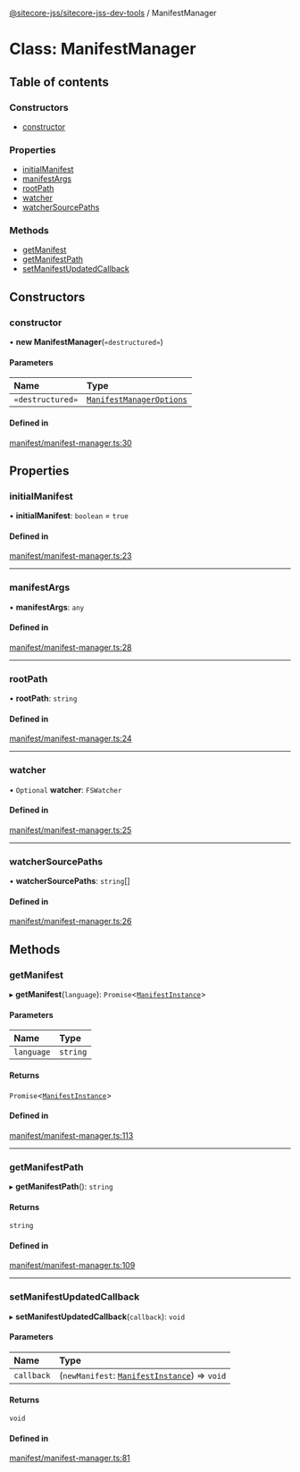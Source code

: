 [@sitecore-jss/sitecore-jss-dev-tools](../README.md) / ManifestManager

# Class: ManifestManager

## Table of contents

### Constructors

- [constructor](ManifestManager.md#constructor)

### Properties

- [initialManifest](ManifestManager.md#initialmanifest)
- [manifestArgs](ManifestManager.md#manifestargs)
- [rootPath](ManifestManager.md#rootpath)
- [watcher](ManifestManager.md#watcher)
- [watcherSourcePaths](ManifestManager.md#watchersourcepaths)

### Methods

- [getManifest](ManifestManager.md#getmanifest)
- [getManifestPath](ManifestManager.md#getmanifestpath)
- [setManifestUpdatedCallback](ManifestManager.md#setmanifestupdatedcallback)

## Constructors

### constructor

• **new ManifestManager**(`«destructured»`)

#### Parameters

| Name | Type |
| :------ | :------ |
| `«destructured»` | [`ManifestManagerOptions`](../interfaces/ManifestManagerOptions.md) |

#### Defined in

[manifest/manifest-manager.ts:30](https://github.com/Sitecore/jss/blob/4f2bbb4bf/packages/sitecore-jss-dev-tools/src/manifest/manifest-manager.ts#L30)

## Properties

### initialManifest

• **initialManifest**: `boolean` = `true`

#### Defined in

[manifest/manifest-manager.ts:23](https://github.com/Sitecore/jss/blob/4f2bbb4bf/packages/sitecore-jss-dev-tools/src/manifest/manifest-manager.ts#L23)

___

### manifestArgs

• **manifestArgs**: `any`

#### Defined in

[manifest/manifest-manager.ts:28](https://github.com/Sitecore/jss/blob/4f2bbb4bf/packages/sitecore-jss-dev-tools/src/manifest/manifest-manager.ts#L28)

___

### rootPath

• **rootPath**: `string`

#### Defined in

[manifest/manifest-manager.ts:24](https://github.com/Sitecore/jss/blob/4f2bbb4bf/packages/sitecore-jss-dev-tools/src/manifest/manifest-manager.ts#L24)

___

### watcher

• `Optional` **watcher**: `FSWatcher`

#### Defined in

[manifest/manifest-manager.ts:25](https://github.com/Sitecore/jss/blob/4f2bbb4bf/packages/sitecore-jss-dev-tools/src/manifest/manifest-manager.ts#L25)

___

### watcherSourcePaths

• **watcherSourcePaths**: `string`[]

#### Defined in

[manifest/manifest-manager.ts:26](https://github.com/Sitecore/jss/blob/4f2bbb4bf/packages/sitecore-jss-dev-tools/src/manifest/manifest-manager.ts#L26)

## Methods

### getManifest

▸ **getManifest**(`language`): `Promise`<[`ManifestInstance`](../interfaces/ManifestInstance.md)\>

#### Parameters

| Name | Type |
| :------ | :------ |
| `language` | `string` |

#### Returns

`Promise`<[`ManifestInstance`](../interfaces/ManifestInstance.md)\>

#### Defined in

[manifest/manifest-manager.ts:113](https://github.com/Sitecore/jss/blob/4f2bbb4bf/packages/sitecore-jss-dev-tools/src/manifest/manifest-manager.ts#L113)

___

### getManifestPath

▸ **getManifestPath**(): `string`

#### Returns

`string`

#### Defined in

[manifest/manifest-manager.ts:109](https://github.com/Sitecore/jss/blob/4f2bbb4bf/packages/sitecore-jss-dev-tools/src/manifest/manifest-manager.ts#L109)

___

### setManifestUpdatedCallback

▸ **setManifestUpdatedCallback**(`callback`): `void`

#### Parameters

| Name | Type |
| :------ | :------ |
| `callback` | (`newManifest`: [`ManifestInstance`](../interfaces/ManifestInstance.md)) => `void` |

#### Returns

`void`

#### Defined in

[manifest/manifest-manager.ts:81](https://github.com/Sitecore/jss/blob/4f2bbb4bf/packages/sitecore-jss-dev-tools/src/manifest/manifest-manager.ts#L81)
